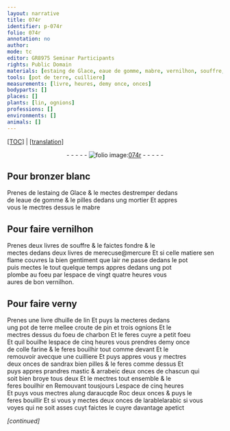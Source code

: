```yaml
---
layout: narrative
title: 074r
identifier: p-074r
folio: 074r
annotation: no
author:
mode: tc
editor: GR8975 Seminar Participants
rights: Public Domain
materials: [estaing de Glace, eaue de gomme, mabre, vernilhon, souffre, mercure, plombe, verny, huille de lin, terre, croute de pin, ognions, charbon, colle farine, sandrax bien pilles, mastic & arrabeic deux onces de chascun qui soit bien broye tous deux, mastic, arrabeic, alung daraucqde Roc, arabic]
tools: [pot de terre, cuilliere]
measurements: [livre, heures, demy once, onces]
bodyparts: []
places: []
plants: [lin, ognions]
professions: []
environments: []
animals: []
---
```


<p><a href="{{ site.baseurl }}/diplomatic/">[TOC]</a> | <a href="{{ site.baseurl }}/texts/p-074r_tl/" target="_blank">[translation]</a></p><div class="folio" align="center">- - - - - <a href="http://gallica.bnf.fr/ark:/12148/btv1b10500001g/f153.image" target="_blank"><img src="https://cu-mkp.github.io/2017-workshop-edition/assets/photo-icon.png" alt="folio image: " style="display:inline-block; margin-bottom:-3px;"/>074r</a> - - - - - </div>  
  

## Pour bronzer blanc

 
Prenes de l<span class="m">estaing de Glace</span> & le mectes destremper dedans<br/> de l<span class="m">eaue de gomme</span> & le pilles dedans ung mortier Et appres<br/> vous le mectres dessus le <span class="m">mabre</span>
 
 
  

## Pour faire <span class="m">vernilhon</span>

 
Prenes deux livres de <span class="m">souffre</span> & le faictes fondre & le<br/> mectes dedans deux livres de <span class="del">merecuse</span><span class="add">@<span class="m">mercure</span></span> Et si celle matiere sen<br/> flame couvres la bien gentiment q<span class="exp">ue</span> lair ne passe dedans le pot<br/> puis mectes le tout quelque temps appres dedans ung pot<br/> <span class="m">plombe</span> au foeu par lespace de vingt quatre heures vous<br/> aures de bon <span class="m">vernilhon</span>. 
 
 
  

## Pour faire <span class="m">verny</span>

 
Prenes une <span class="ms">livre</span> d<span class="m">huille de <span class="pa">lin</span></span> Et puys la mecteres dedans<br/> ung <span class="tl">pot de <span class="m">terre</span></span> mellee <span class="m">croute de pin</span> et trois <span class="m"><span class="pa">ognions</span></span> Et le<br/> mectres dessus du foeu de <span class="m">charbon</span> Et le feres cuyre a petit foeu<br/> Et quil bouilhe lespace de cinq <span class="ms"><span class="tmp">heures</span></span> vous prendres <span class="ms">demy once</span><br/> de <span class="m">colle farine</span> & le feres bouilhir tout comme devant Et le<br/> remouvoir avecque une <span class="tl">cuilliere</span> Et puys appres vous y mectres<br/> deux <span class="ms">onces</span> de <span class="m">sandrax bien pilles</span> & le feres comme dessus Et<br/> puys appres prandres <span class="m"><span class="m">mastic</span> & <span class="m">arrab<span class="del">e</span><span class="add">i</span>c</span> deux <span class="ms">onces</span> de ch<span class="exp">asc</span>un qui<br/> soit bien broye tous deux</span> Et le mectres tout ensemble & le<br/> feres bouilhir en Remouvant tousjours Lespace de cinq <span class="ms"><span class="tmp">heures</span></span><br/> Et puys vous mectres <span class="m">alung <span class="del">daraucq</span><span class="add">de Roc</span></span> deux <span class="ms">onces</span> & puys le<br/> feres bouillir Et si vous y mectes deux <span class="ms">onces</span> de <span class="del">larable</span><span class="add">l<span class="m">arabic</span></span> si vous<br/> voyes qui ne soit asses cuyt faictes le cuyre davantage apetict
 
*[continued]*
 
